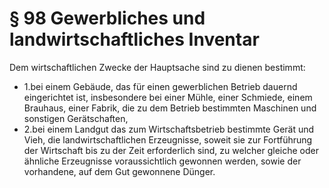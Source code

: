# § 98 Gewerbliches und landwirtschaftliches Inventar
Dem wirtschaftlichen Zwecke der Hauptsache sind zu dienen bestimmt:
* 1.bei einem Gebäude, das für einen gewerblichen Betrieb dauernd eingerichtet ist, insbesondere bei einer Mühle, einer Schmiede, einem Brauhaus, einer Fabrik, die zu dem Betrieb bestimmten Maschinen und sonstigen Gerätschaften,
* 2.bei einem Landgut das zum Wirtschaftsbetrieb bestimmte Gerät und Vieh, die landwirtschaftlichen Erzeugnisse, soweit sie zur Fortführung der Wirtschaft bis zu der Zeit erforderlich sind, zu welcher gleiche oder ähnliche Erzeugnisse voraussichtlich gewonnen werden, sowie der vorhandene, auf dem Gut gewonnene Dünger.